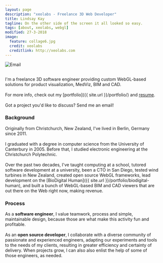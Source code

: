 ```yaml
---
layout: page
description: "xeolabs - Freelance 3D Web Developer"
title: Lindsay Kay
tagline: On the other side of the screen it all looked so easy.
tags: [about, xeolabs, webgl]
modified: 27-3-2018
image:
  feature: collage6.jpg
  credit: xeolabs
  creditlink: http://xeolabs.com
---
```


![Email](../images/email2.png)

<br>I'm a freelance 3D software engineer providing custom WebGL-based solutions for product visualization, MedViz, 
BIM and CAD.<br><br>
For more info, check out my [portfolio]({{ site.url }}/portfolio/) and [resume](http://linkedin.com/in/lindsaystanleykay).<br><br>Got a project you'd like to discuss? Send me an email! 

### Background

Originally from Christchurch, New Zealand, I've lived in Berlin, Germany since 2011.
<br><br>
I graduated with a degree in computer science from the University of Canterbury in 2005. Before that, 
I studied electronic engineering at the Christchurch Polytechnic.
<br><br>
Over the past two decades, I've taught computing at a school, tutored software development at a 
university, been a CTO in San Diego, tested wind turbines in New Zealand, created open source WebGL frameworks, 
lead development on the [BioDigital Human]({{ site.url }}/portfolio/biodigital-human), 
and built a bunch of WebGL-based BIM and CAD viewers that are out there on the Web right now, making revenue.

### Process

As a **software engineer**, I value teamwork, process and simple, maintainable design, because those are what make this 
activity fun and profitable. 
<br><br>
As an **open source developer**, I collaborate with a diverse community of passionate and experienced engineers, adapting our experiments 
and tools to the needs of my clients, resulting in greater efficiency and certainty of delivery. When projects grow, I can also also enlist 
the help of some of those engineers, as needed. 


<!-- [^1]: Please note that, after the first couple of meetings, we'd need to formalize things before moving forward. -->


